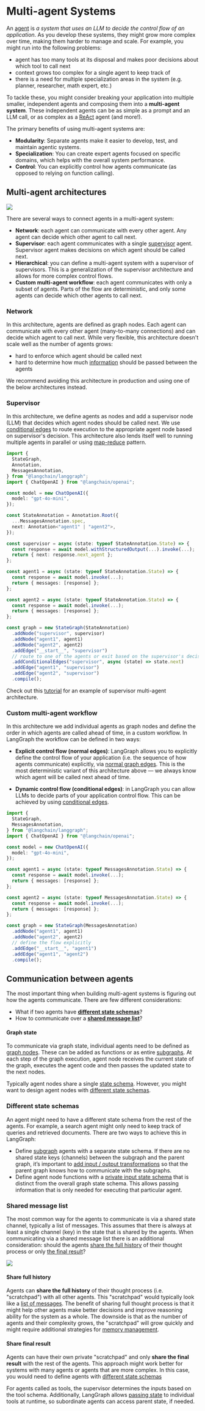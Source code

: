 # Multi-agent Systems

An [agent](./agentic_concepts.md#agent-architectures) is _a system that uses an LLM to decide the control flow of an application_. As you develop these systems, they might grow more complex over time, making them harder to manage and scale. For example, you might run into the following problems:

- agent has too many tools at its disposal and makes poor decisions about which tool to call next
- context grows too complex for a single agent to keep track of
- there is a need for multiple specialization areas in the system (e.g. planner, researcher, math expert, etc.)

To tackle these, you might consider breaking your application into multiple smaller, independent agents and composing them into a **multi-agent system**. These independent agents can be as simple as a prompt and an LLM call, or as complex as a [ReAct](./agentic_concepts.md#react-implementation) agent (and more!).

The primary benefits of using multi-agent systems are:

- **Modularity**: Separate agents make it easier to develop, test, and maintain agentic systems.
- **Specialization**: You can create expert agents focused on specific domains, which helps with the overall system performance.
- **Control**: You can explicitly control how agents communicate (as opposed to relying on function calling).

## Multi-agent architectures

![](./img/multi_agent/architectures.png)

There are several ways to connect agents in a multi-agent system:

- **Network**: each agent can communicate with every other agent. Any agent can decide which other agent to call next.
- **Supervisor**: each agent communicates with a single [supervisor](https://langchain-ai.github.io/langgraphjs/tutorials/multi_agent/agent_supervisor/) agent. Supervisor agent makes decisions on which agent should be called next.
- **Hierarchical**: you can define a multi-agent system with a supervisor of supervisors. This is a generalization of the supervisor architecture and allows for more complex control flows.
- **Custom multi-agent workflow**: each agent communicates with only a subset of agents. Parts of the flow are deterministic, and only some agents can decide which other agents to call next.

### Network

In this architecture, agents are defined as graph nodes. Each agent can communicate with every other agent (many-to-many connections) and can decide which agent to call next. While very flexible, this architecture doesn't scale well as the number of agents grows:

- hard to enforce which agent should be called next
- hard to determine how much [information](#shared-message-list) should be passed between the agents

We recommend avoiding this architecture in production and using one of the below architectures instead.

### Supervisor

In this architecture, we define agents as nodes and add a supervisor node (LLM) that decides which agent nodes should be called next. We use [conditional edges](./low_level.md#conditional-edges) to route execution to the appropriate agent node based on supervisor's decision. This architecture also lends itself well to running multiple agents in parallel or using [map-reduce](../how-tos/map-reduce.ipynb) pattern.

```ts
import {
  StateGraph,
  Annotation,
  MessagesAnnotation,
} from "@langchain/langgraph";
import { ChatOpenAI } from "@langchain/openai";

const model = new ChatOpenAI({
  model: "gpt-4o-mini",
});

const StateAnnotation = Annotation.Root({
  ...MessagesAnnotation.spec,
  next: Annotation<"agent1" | "agent2">,
});

const supervisor = async (state: typeof StateAnnotation.State) => {
  const response = await model.withStructuredOutput(...).invoke(...);
  return { next: response.next_agent };
};

const agent1 = async (state: typeof StateAnnotation.State) => {
  const response = await model.invoke(...);
  return { messages: [response] };
};

const agent2 = async (state: typeof StateAnnotation.State) => {
  const response = await model.invoke(...);
  return { messages: [response] };
};

const graph = new StateGraph(StateAnnotation)
  .addNode("supervisor", supervisor)
  .addNode("agent1", agent1)
  .addNode("agent2", agent2)
  .addEdge("__start__", "supervisor")
  // route to one of the agents or exit based on the supervisor's decisiion
  .addConditionalEdges("supervisor", async (state) => state.next)
  .addEdge("agent1", "supervisor")
  .addEdge("agent2", "supervisor")
  .compile();
```

Check out this [tutorial](https://langchain-ai.github.io/langgraphjs/tutorials/multi_agent/agent_supervisor/) for an example of supervisor multi-agent architecture.

### Custom multi-agent workflow

In this architecture we add individual agents as graph nodes and define the order in which agents are called ahead of time, in a custom workflow. In LangGraph the workflow can be defined in two ways:

- **Explicit control flow (normal edges)**: LangGraph allows you to explicitly define the control flow of your application (i.e. the sequence of how agents communicate) explicitly, via [normal graph edges](./low_level.md#normal-edges). This is the most deterministic variant of this architecture above — we always know which agent will be called next ahead of time.

- **Dynamic control flow (conditional edges)**: in LangGraph you can allow LLMs to decide parts of your application control flow. This can be achieved by using [conditional edges](./low_level.md#conditional-edges).

```ts
import {
  StateGraph,
  MessagesAnnotation,
} from "@langchain/langgraph";
import { ChatOpenAI } from "@langchain/openai";

const model = new ChatOpenAI({
  model: "gpt-4o-mini",
});

const agent1 = async (state: typeof MessagesAnnotation.State) => {
  const response = await model.invoke(...);
  return { messages: [response] };
};

const agent2 = async (state: typeof MessagesAnnotation.State) => {
  const response = await model.invoke(...);
  return { messages: [response] };
};

const graph = new StateGraph(MessagesAnnotation)
  .addNode("agent1", agent1)
  .addNode("agent2", agent2)
  // define the flow explicitly
  .addEdge("__start__", "agent1")
  .addEdge("agent1", "agent2")
  .compile();
```

## Communication between agents

The most important thing when building multi-agent systems is figuring out how the agents communicate. There are few different considerations:

- What if two agents have [**different state schemas**](#different-state-schemas)?
- How to communicate over a [**shared message list**](#shared-message-list)?

#### Graph state

To communicate via graph state, individual agents need to be defined as [graph nodes](./low_level.md#nodes). These can be added as functions or as entire [subgraphs](./low_level.md#subgraphs). At each step of the graph execution, agent node receives the current state of the graph, executes the agent code and then passes the updated state to the next nodes.

Typically agent nodes share a single [state schema](./low_level.md#schema). However, you might want to design agent nodes with [different state schemas](#different-state-schemas).

### Different state schemas

An agent might need to have a different state schema from the rest of the agents. For example, a search agent might only need to keep track of queries and retrieved documents. There are two ways to achieve this in LangGraph:

- Define [subgraph](./low_level.md#subgraphs) agents with a separate state schema. If there are no shared state keys (channels) between the subgraph and the parent graph, it’s important to [add input / output transformations](https://langchain-ai.github.io/langgraphjs/how-tos/subgraph-transform-state/) so that the parent graph knows how to communicate with the subgraphs.
- Define agent node functions with a [private input state schema](https://langchain-ai.github.io/langgraphjs/how-tos/pass_private_state/) that is distinct from the overall graph state schema. This allows passing information that is only needed for executing that particular agent.

### Shared message list

The most common way for the agents to communicate is via a shared state channel, typically a list of messages. This assumes that there is always at least a single channel (key) in the state that is shared by the agents. When communicating via a shared message list there is an additional consideration: should the agents [share the full history](#share-full-history) of their thought process or only [the final result](#share-final-result)?

![](./img/multi_agent/response.png)

#### Share full history

Agents can **share the full history** of their thought process (i.e. "scratchpad") with all other agents. This "scratchpad" would typically look like a [list of messages](./low_level.md#why-use-messages). The benefit of sharing full thought process is that it might help other agents make better decisions and improve reasoning ability for the system as a whole. The downside is that as the number of agents and their complexity grows, the "scratchpad" will grow quickly and might require additional strategies for [memory management](./memory.md#managing-long-conversation-history).

#### Share final result

Agents can have their own private "scratchpad" and only **share the final result** with the rest of the agents. This approach might work better for systems with many agents or agents that are more complex. In this case, you would need to define agents with [different state schemas](#different-state-schemas)

For agents called as tools, the supervisor determines the inputs based on the tool schema. Additionally, LangGraph allows [passing state](https://langchain-ai.github.io/langgraphjs/how-tos/pass-run-time-values-to-tools/) to individual tools at runtime, so subordinate agents can access parent state, if needed.
